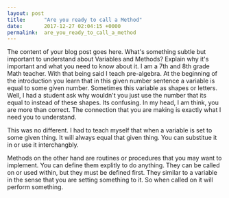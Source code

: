 ```yaml
---
layout: post
title:      "Are you ready to call a Method"
date:       2017-12-27 02:04:15 +0000
permalink:  are_you_ready_to_call_a_method
---
```



The content of your blog post goes here.
What's something subtle but important to understand about Variables and Methods? Explain why it's important and what you need to know about it.
I am a 7th and 8th grade Math teacher. With that being said I teach pre-algebra. At the beginning of the introduction you learn that in this given number sentence a variable is equal to some given number. Sometimes this variable as shapes or letters. Well, I had a student ask why wouldn't you just use the number that its equal to instead of these shapes. Its confusing.  In my head, I am think, you are more than correct. The connection that you are making is exactly what I need you to understand. 

This was no different. I had to teach myself that when a variable is set to some given thing. It will always equal that given thing.  You can substitue it in or use it interchangbly.  

Methods on the other hand are routines or procedures that you may want to implement. You can define them explitly to do anything. They can be called on or used within, but they must be defined first. They similar to a variable in the sense that you are setting something to it. So when called on it will perform something. 
